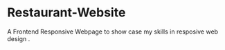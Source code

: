# Restaurant-Website
A Frontend Responsive Webpage to show case my skills in resposive web design .
